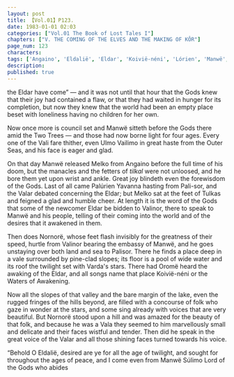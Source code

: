 ```yaml
---
layout: post
title: 【Vol.01】P123.
date: 1983-01-01 02:03
categories: ["Vol.01 The Book of Lost Tales I"]
chapters: ["V. THE COMING OF THE ELVES AND THE MAKING OF KÔR"]
page_num: 123
characters: 
tags: ['Angaino', 'Eldalië', 'Eldar', 'Koivië-néni', 'Lórien', 'Manwë', 'Melko', 'Oromë']
description: 
published: true
---
```


<p style="text-indent: 0;">
the Eldar have come” — and it was not until that hour that the Gods knew that their joy had contained a flaw, or that they had waited in hunger for its completion, but now they knew that the world had been an empty place beset with loneliness having no children for her own.
</p>

Now once more is council set and Manwë sitteth before the Gods there amid the Two Trees — and those had now borne light for four ages. Every one of the Vali fare thither, even Ulmo Vailimo in great haste from the Outer Seas, and his face is eager and glad.

On that day Manwë released Melko from Angaino before the full time of his doom, but the manacles and the fetters of <I>tilkal</I> were not unloosed, and he bore them yet upon wrist and ankle. Great joy blindeth even the forewisdom of the Gods. Last of all came Palúrien Yavanna hasting from Pali-sor, and the Valar debated concerning the Eldar; but Melko sat at the feet of Tulkas and feigned a glad and humble cheer. At length it is the word of the Gods that some of the newcomer Eldar be bidden to Valinor, there to speak to Manwë and his people, telling of their coming into the world and of the desires that it awakened in them.

Then does Nornorë, whose feet flash invisibly for the greatness of their speed, hurtle from Valinor bearing the embassy of Manwë, and he goes unstaying over both land and sea to Palisor. There he finds a place deep in a vale surrounded by pine-clad slopes; its floor is a pool of wide water and its roof the twilight set with Varda's stars. There had Oromë heard the awaking of the Eldar, and all songs name that place Koivië-néni or the Waters of Awakening.

Now all the slopes of that valley and the bare margin of the lake, even the rugged fringes of the hills beyond, are filled with a concourse of folk who gaze in wonder at the stars, and some sing already with voices that are very beautiful. But Nornorë stood upon a hill and was amazed for the beauty of that folk, and because he was a Vala they seemed to him marvellously small and delicate and their faces wistful and tender. Then did he speak in the great voice of the Valar and all those shining faces turned towards his voice.

“Behold O Eldalië, desired are ye for all the age of twilight, and sought for throughout the ages of peace, and I come even from Manwë Súlimo Lord of the Gods who abides

